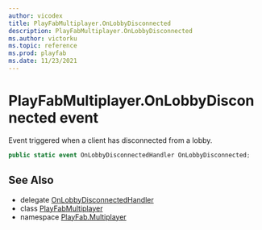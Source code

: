 ```yaml
---
author: vicodex
title: PlayFabMultiplayer.OnLobbyDisconnected
description: PlayFabMultiplayer.OnLobbyDisconnected
ms.author: victorku
ms.topic: reference
ms.prod: playfab
ms.date: 11/23/2021
---
```


# PlayFabMultiplayer.OnLobbyDisconnected event

Event triggered when a client has disconnected from a lobby.

```csharp
public static event OnLobbyDisconnectedHandler OnLobbyDisconnected;
```

## See Also

* delegate [OnLobbyDisconnectedHandler](../PlayFabMultiplayer.OnLobbyDisconnectedHandler.md)
* class [PlayFabMultiplayer](../PlayFabMultiplayer.md)
* namespace [PlayFab.Multiplayer](../../PlayFabMultiplayerSDK.md)
>
